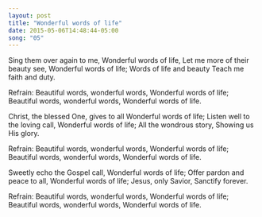 ```yaml
---
layout: post
title: "Wonderful words of life"
date: 2015-05-06T14:48:44-05:00
song: "05"
---
```


Sing them over again to me,
Wonderful words of life,
Let me more of their beauty see,
Wonderful words of life;
Words of life and beauty
Teach me faith and duty.

Refrain:
Beautiful words, wonderful words,
Wonderful words of life;
Beautiful words, wonderful words,
Wonderful words of life.

Christ, the blessed One, gives to all
Wonderful words of life;
Listen well to the loving call,
Wonderful words of life;
All the wondrous story,
Showing us His glory.

Refrain:
Beautiful words, wonderful words,
Wonderful words of life;
Beautiful words, wonderful words,
Wonderful words of life.

Sweetly echo the Gospel call,
Wonderful words of life;
Offer pardon and peace to all,
Wonderful words of life;
Jesus, only Savior,
Sanctify forever.

Refrain:
Beautiful words, wonderful words,
Wonderful words of life;
Beautiful words, wonderful words,
Wonderful words of life.
